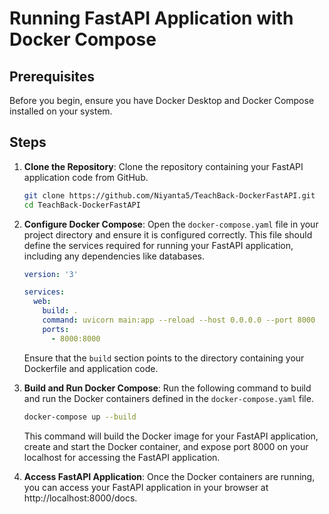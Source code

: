 # Running FastAPI Application with Docker Compose

## Prerequisites

Before you begin, ensure you have Docker Desktop and Docker Compose installed on your system.

## Steps

1. **Clone the Repository**: Clone the repository containing your FastAPI application code from GitHub.
    ```bash
    git clone https://github.com/Niyanta5/TeachBack-DockerFastAPI.git
    cd TeachBack-DockerFastAPI
    ```

2. **Configure Docker Compose**: Open the `docker-compose.yaml` file in your project directory and ensure it is configured correctly. This file should define the services required for running your FastAPI application, including any dependencies like databases.
    ```yaml
    version: '3'

    services:
      web:
        build: .
        command: uvicorn main:app --reload --host 0.0.0.0 --port 8000
        ports:
          - 8000:8000
    ```
    Ensure that the `build` section points to the directory containing your Dockerfile and application code.

3. **Build and Run Docker Compose**: Run the following command to build and run the Docker containers defined in the `docker-compose.yaml` file.
    ```bash
    docker-compose up --build
    ```
    This command will build the Docker image for your FastAPI application, create and start the Docker container, and expose port 8000 on your localhost for accessing the FastAPI application.

4. **Access FastAPI Application**: Once the Docker containers are running, you can access your FastAPI application in your browser at http://localhost:8000/docs.

